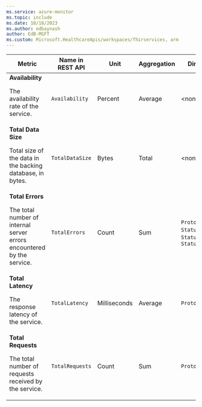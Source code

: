 ```yaml
---
ms.service: azure-monitor
ms.topic: include
ms.date: 10/18/2023
ms.author: edbaynash
author: EdB-MSFT
ms.custom: Microsoft.HealthcareApis/workspaces/fhirservices, arm
---
```

<!--
NOTE:  This content is automatically generated using API calls to Azure. 
Any edits made on these files will be overwritten in the next run of the script. 
There is no benefit in editing these files directly.  
-->
  
  
|Metric|Name in REST API|Unit|Aggregation|Dimensions|Time Grains|DS Export|
|---|---|---|---|---|---|---|
|**Availability**<p><p>The availability rate of the service. |`Availability` |Percent |Average |\<none\>|PT1M |Yes|
|**Total Data Size**<p><p>Total size of the data in the backing database, in bytes. |`TotalDataSize` |Bytes |Total |\<none\>|PT1M |Yes|
|**Total Errors**<p><p>The total number of internal server errors encountered by the service. |`TotalErrors` |Count |Sum |`Protocol`, `StatusCode`, `StatusCodeClass`, `StatusCodeText`|PT1M |Yes|
|**Total Latency**<p><p>The response latency of the service. |`TotalLatency` |Milliseconds |Average |`Protocol`|PT1M |Yes|
|**Total Requests**<p><p>The total number of requests received by the service. |`TotalRequests` |Count |Sum |`Protocol`|PT1M |Yes|